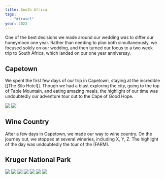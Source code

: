 ```yaml
---
title: South Africa
tags:
  - "#travel"
year: 2023
---
```


One of the best decisions we made around our wedding was to differ our honeymoon one year. Rather than needing to plan both simultaneously, we focused solely on our wedding, and then turned our focus to a two week trip to South Africa, which landed on our one year anniversay. 

## Capetown

We spent the first few days of our trip in Capetown, staying at the incredible [[The Silo Hotel]]. Though we had a blast exploring the city, going to the top of Table Mountain, and eating amazing meals, the highlight of our time was undoubtedly our adventure tour out to the Cape of Good Hope.

<img src="{{ site.baseurl }}/assets/southafrica2024/IMG_1849.jpeg"/>

<img src="{{ site.baseurl }}/assets/southafrica2024/IMG_1974.jpeg"/>


## Wine Country

After a few days in Capetown, we made our way to wine country. On the journey out, we stopped at several wineries, including X, Y, Z. The highlight of the day was undoubtedly the tour of the (FARM).


## Kruger National Park


<img src="{{ site.baseurl }}/assets/southafrica2024/DSC00457.jpeg"/>

<img src="{{ site.baseurl }}/assets/southafrica2024/DSC00603.jpeg"/>

<img src="{{ site.baseurl }}/assets/southafrica2024/DSC01170.jpeg"/>

<img src="{{ site.baseurl }}/assets/southafrica2024/DSC01619.jpeg"/>

<img src="{{ site.baseurl }}/assets/southafrica2024/DSC01739.jpeg"/>

<img src="{{ site.baseurl }}/assets/southafrica2024/DSC02282.jpeg"/>

<img src="{{ site.baseurl }}/assets/southafrica2024/DSC02449.jpeg"/>

